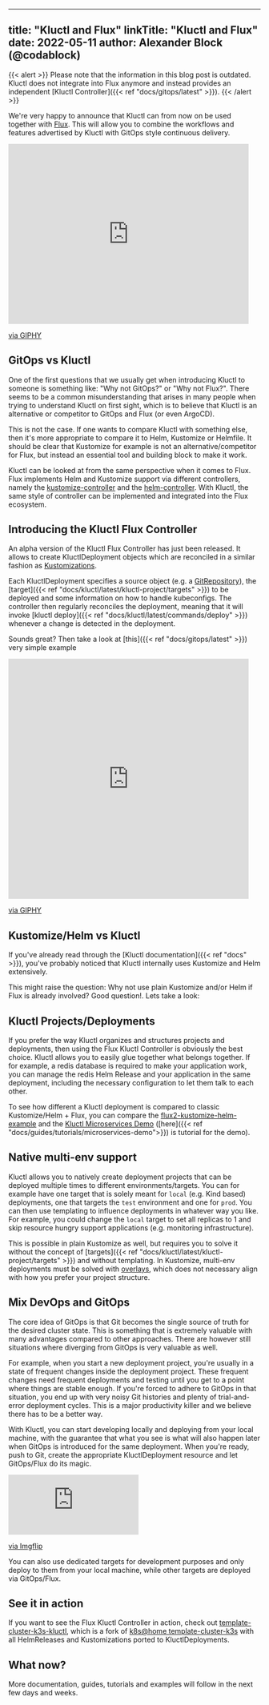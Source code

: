 
---
title: "Kluctl and Flux"
linkTitle: "Kluctl and Flux"
date: 2022-05-11
author: Alexander Block (@codablock)
---

{{< alert >}}
Please note that the information in this blog post is outdated. Kluctl does
not integrate into Flux anymore and instead provides an independent
[Kluctl Controller]({{< ref "docs/gitops/latest" >}}).
{{< /alert >}}

We're very happy to announce that Kluctl can from now on be used together with [Flux](https://fluxcd.io/). This
will allow you to combine the workflows and features advertised by Kluctl with GitOps style continuous delivery.

<div class="center">
<iframe class src="https://giphy.com/embed/xT1R9MqYPoHGswOJ9K" width="480" height="360" frameBorder="0" class="giphy-embed" allowFullScreen></iframe><p><a href="https://giphy.com/gifs/heyarnold-hey-arnold-nicksplat-xT1R9MqYPoHGswOJ9K">via GIPHY</a></p>
</div>

## GitOps vs Kluctl
One of the first questions that we usually get when introducing Kluctl to someone is something like:
"Why not GitOps?" or "Why not Flux?". There seems to be a common misunderstanding that arises in many people
when trying to understand Kluctl on first sight, which is to believe that Kluctl is an alternative or competitor
to GitOps and Flux (or even ArgoCD).

This is not the case. If one wants to compare Kluctl with something else, then it's more appropriate to compare it
to Helm, Kustomize or Helmfile. It should be clear that Kustomize for example is not an alternative/competitor for Flux,
but instead an essential tool and building block to make it work.

Kluctl can be looked at from the same perspective when it comes to Flux. Flux implements Helm and Kustomize support
via different controllers, namely the [kustomize-controller](https://fluxcd.io/docs/components/kustomize/) and the
[helm-controller](https://fluxcd.io/docs/components/helm/). With Kluctl, the same style of controller can be implemented
and integrated into the Flux ecosystem.

## Introducing the Kluctl Flux Controller
An alpha version of the Kluctl Flux Controller has just been released. It allows to
create KluctlDeployment objects which are reconciled in a similar
fashion as [Kustomizations](https://fluxcd.io/docs/components/kustomize/kustomization/).

Each KluctlDeployment specifies a source object
(e.g. a [GitRepository](https://fluxcd.io/docs/components/source/gitrepositories/)),
the [target]({{< ref "docs/kluctl/latest/kluctl-project/targets" >}}) to be deployed and some information on how
to handle kubeconfigs. The controller then regularly reconciles the deployment, meaning that it will invoke
[kluctl deploy]({{< ref "docs/kluctl/latest/commands/deploy" >}}) whenever a change is detected in the deployment.

Sounds great? Then take a look at [this]({{< ref "docs/gitops/latest" >}}) very simple example
<div class="center">
<iframe src="https://giphy.com/embed/xjEmbSLychDd6JQFo0" width="480" height="480" frameBorder="0" class="giphy-embed" allowFullScreen></iframe><p><a href="https://giphy.com/gifs/disneychannelofficial-disney-channel-disneychannel-amphibia-xjEmbSLychDd6JQFo0">via GIPHY</a></p>
</div>

## Kustomize/Helm vs Kluctl
If you've already read through the [Kluctl documentation]({{< ref "docs" >}}), you've probably noticed
that Kluctl internally uses Kustomize and Helm extensively.

This might raise the question: Why not use plain Kustomize and/or Helm if Flux is already involved?
Good question!. Lets take a look:

## Kluctl Projects/Deployments
If you prefer the way Kluctl organizes and structures projects and deployments, then using the Flux Kluctl Controller
is obviously the best choice. Kluctl allows you to easily glue together what belongs together. If for example, a redis
database is required to make your application work, you can manage the redis Helm Release and your application in the
same deployment, including the necessary configuration to let them talk to each other.

To see how different a Kluctl deployment is compared to classic Kustomize/Helm + Flux, you can compare the
[flux2-kustomize-helm-example](https://github.com/fluxcd/flux2-kustomize-helm-example) and the
[Kluctl Microservices Demo](https://github.com/kluctl/kluctl-examples/tree/main/microservices-demo/3-templating-and-multi-env)
([here]({{< ref "docs/guides/tutorials/microservices-demo">}}) is tutorial for the demo).

## Native multi-env support
Kluctl allows you to natively create deployment projects that can be deployed multiple times to different
environments/targets. You can for example have one target that is solely meant for `local` (e.g. Kind based) deployments,
one that targets the `test` environment and one for `prod`. You can then use templating to influence deployments in whatever
way you like. For example, you could change the `local` target to set all replicas to 1 and skip resource hungry
support applications (e.g. monitoring infrastructure).

This is possible in plain Kustomize as well, but requires you to solve it without the concept of
[targets]({{< ref "docs/kluctl/latest/kluctl-project/targets" >}}) and without templating. In Kustomize, multi-env
deployments must be solved with [overlays](https://kubernetes.io/docs/tasks/manage-kubernetes-objects/kustomization/#bases-and-overlays),
which does not necessary align with how you prefer your project structure.

## Mix DevOps and GitOps
The core idea of GitOps is that Git becomes the single source of truth for the desired cluster state. This is something
that is extremely valuable with many advantages compared to other approaches. There are however still situations
where diverging from GitOps is very valuable as well.

For example, when you start a new deployment project, you're usually in a state of frequent changes inside the deployment
project. These frequent changes need frequent deployments and testing until you get to a point where things are stable
enough. If you're forced to adhere to GitOps in that situation, you end up with very noisy Git histories and plenty
of trial-and-error deployment cycles. This is a major productivity killer and we believe there has to be a better way.

With Kluctl, you can start developing locally and deploying from your local machine, with the guarantee that what you
see is what will also happen later when GitOps is introduced for the same deployment. When you're ready, push to Git,
create the appropriate KluctlDeployment resource and let GitOps/Flux do its magic.

<div class="center">
<div style="width:260px;max-width:100%;"><div style="height:0;padding-bottom:46.15%;position:relative;"><iframe width="260" height="120" style="position:absolute;top:0;left:0;width:100%;height:100%;" frameBorder="0" src="https://imgflip.com/embed/6f1lxp"></iframe></div><p><a href="https://imgflip.com/gif/6f1lxp">via Imgflip</a></p></div>
</div>

You can also use dedicated targets for development purposes and only deploy to them from your local machine, while
other targets are deployed via GitOps/Flux.

## See it in action
If you want to see the Flux Kluctl Controller in action, check out [template-cluster-k3s-kluctl](https://github.com/kluctl/template-cluster-k3s-kluctl),
which is a fork of [k8s@home template-cluster-k3s](https://github.com/k8s-at-home/template-cluster-k3s) with all
HelmReleases and Kustomizations ported to KluctlDeployments.

## What now?
More documentation, guides, tutorials and examples will follow in the next few days and weeks.
